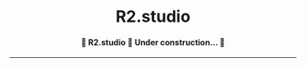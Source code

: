 <h1 align="center" id="top">R2.studio</h1>

<!-- <div align="center">

&#xa0;

<a href="https://rahymcharyyev.github.io/WPL/">PRODUCTION</a>

</div>

<p align="center">
  <img alt="Github top language" src="https://img.shields.io/github/languages/top/RahymCharyyev/WPL?color=56BEB8">

  <img alt="Github language count" src="https://img.shields.io/github/languages/count/RahymCharyyev/WPL?color=56BEB8">

  <img alt="Repository size" src="https://img.shields.io/github/repo-size/RahymCharyyev/WPL?color=56BEB8">

  <!-- <img alt="License" src="https://img.shields.io/github/license/RahymCharyyev/WPL?color=56BEB8"> -->

  <!-- <img alt="Github issues" src="https://img.shields.io/github/issues/RahymCharyyev/WPL?color=56BEB8" /> -->

  <!-- <img alt="Github forks" src="https://img.shields.io/github/forks/RahymCharyyev/WPL?color=56BEB8" /> -->

  <!-- <img alt="Github stars" src="https://img.shields.io/github/stars/RahymCharyyev/WPL?color=56BEB8" /> -->
<!-- </p> -->

<h4 align="center">
	🚧  R2.studio 🚀 Under construction...  🚧
</h4>

<hr>

<!-- <p align="center">
  <a href="#dart-about">About</a> &#xa0; | &#xa0;
  <a href="#rocket-technologies">Technologies</a> &#xa0; | &#xa0;
  <a href="#memo-screenshots">Screenshots</a> &#xa0; | &#xa0;
  <a href="#memo-contact">Contacts</a>
</p>

<br>

## :dart: About

The project of the World Putting League website. It was developed as a test task for Pro League Network. The task was to redesign and update original WPL website using HTML, CSS (Tailwind.css) and JS.

## :rocket: Technologies

The following tools were used in this project:

- [HTML](https://developer.mozilla.org/ru/docs/Web/HTML)
- [CSS](https://developer.mozilla.org/ru/docs/Web/CSS/Reference)
- [JavaScript](https://developer.mozilla.org/en-US/docs/Web/JavaScript)
- [Wow.js](https://wowjs.uk/)
- [Tailwind.css](https://tailwindcss.com/)

## :memo: Screenshots

![Alt text](1.png) \
&#xa0;
![Alt text](2.png) \
&#xa0;
![Alt text](3.png) \
&#xa0;
![Alt text](4.png) \
&#xa0;
![Alt text](5.png) \
&#xa0;

## :memo: Contact

For any inquiries or questions, please contact <a href="https://github.com/RahymCharyyev" target="_blank">Rahym Charyyev</a>

&#xa0;

<a href="#top">Back to top</a> -->
